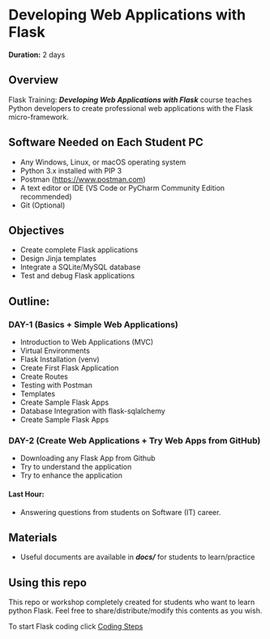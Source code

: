 # Developing Web Applications with Flask

**Duration:** 2 days

## Overview

Flask Training: ***Developing Web Applications with Flask*** course teaches Python developers to create professional web applications with the Flask micro-framework.

## Software Needed on Each Student PC

* Any Windows, Linux, or macOS operating system
* Python 3.x installed with PIP 3
* Postman (https://www.postman.com)
* A text editor or IDE (VS Code or PyCharm Community Edition recommended)
* Git (Optional)


## Objectives

* Create complete Flask applications
* Design Jinja templates
* Integrate a SQLite/MySQL database
* Test and debug Flask applications

## Outline:

### DAY-1 (Basics + Simple Web Applications)

* Introduction to Web Applications (MVC)
* Virtual Environments
* Flask Installation (venv)
* Create First Flask Application
* Create Routes
* Testing with Postman
* Templates
* Create Sample Flask Apps
* Database Integration with flask-sqlalchemy
* Create Sample Flask Apps

### DAY-2 (Create Web Applications + Try Web Apps from GitHub)

* Downloading any Flask App from Github
* Try to understand the application
* Try to enhance the application

#### Last Hour: 

* Answering questions from students on Software (IT) career.

## Materials

* Useful documents are available in ***docs/*** for students to learn/practice


## Using this repo
This repo or workshop completely created for students who want to learn python Flask. Feel free to share/distribute/modify this contents as you wish.

To start Flask coding click [Coding Steps](steps.md)